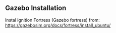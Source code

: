 ## Gazebo Installation

Instal ignition Fortress (Gazebo fortress) from:
https://gazebosim.org/docs/fortress/install_ubuntu/
